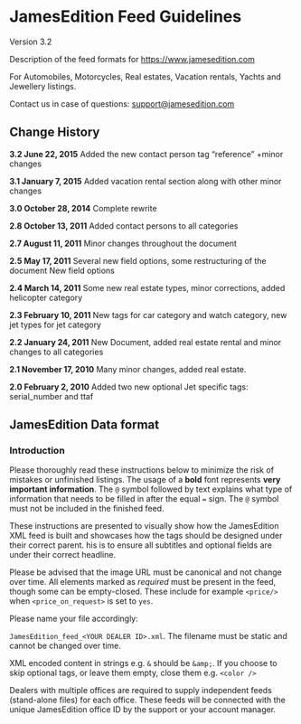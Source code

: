 # JamesEdition Feed Guidelines

Version 3.2

Description of the feed formats for https://www.jamesedition.com

For Automobiles, Motorcycles, Real estates, Vacation rentals, Yachts and Jewellery listings.

Contact us in case of questions: support@jamesedition.com

## Change History

**3.2 June 22, 2015**
Added the new contact person tag “reference” +minor changes

**3.1 January 7, 2015**
Added vacation rental section along with other minor changes

**3.0 October 28, 2014**
Complete rewrite

**2.8 October 13, 2011**
Added contact persons to all categories

**2.7 August 11, 2011**
Minor changes throughout the document

**2.5 May 17, 2011**
Several new field options, some restructuring of the document New field options

**2.4 March 14, 2011**
Some new real estate types, minor corrections, added helicopter category

**2.3 February 10, 2011**
New tags for car category and watch category, new jet types for jet category

**2.2 January 24, 2011**
New Document, added real estate rental and minor changes to all categories

**2.1 November 17, 2010**
Many minor changes, added real estate.

**2.0 February 2, 2010**
Added two new optional Jet specific tags: serial_number and ttaf

## JamesEdition Data format

### Introduction

Please thoroughly read these instructions below to minimize the risk of mistakes or unfinished listings. The usage
of a **bold** font represents **very important information**. The `@` symbol followed by text explains what type of information that needs to be filled in after the equal `=` sign. The `@` symbol must not be included in the finished feed.

These instructions are presented to visually show how the JamesEdition XML feed is built and showcases how the
tags should be designed under their correct parent. his is to ensure all subtitles and optional fields are under their correct headline.

Please be advised that the image URL must be canonical and not change over time. All elements marked as *required* must be present in the feed, though some can be empty-closed. These include for example `<price/>` when `<price_on_request>` is set to `yes`.

Please name your file accordingly:

`JamesEdition_feed_<YOUR DEALER ID>.xml`. The filename must be static and cannot be changed over time.

XML encoded content in strings e.g. `&` should be `&amp;`. If you choose to skip optional tags, or leave them
empty, close them e.g. `<color />`

Dealers with multiple offices are required to supply independent feeds (stand-alone files) for each office. These
feeds will be connected with the unique JamesEdition office ID by the support or your account manager.

